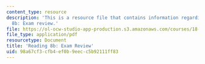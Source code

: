 ```yaml
---
content_type: resource
description: 'This is a resource file that contains information regarding reading
  8b: Exam review.'
file: https://ol-ocw-studio-app-production.s3.amazonaws.com/courses/18-05-introduction-to-probability-and-statistics-spring-2014/98a67cf3cfb4ef0b9eecc5b92111ff83_MIT18_05S14_Reading8b.pdf
file_type: application/pdf
resourcetype: Document
title: 'Reading 8b: Exam Review'
uid: 98a67cf3-cfb4-ef0b-9eec-c5b92111ff83
---
```

